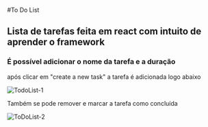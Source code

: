 #To Do List
<h2> Lista de tarefas feita em react com intuito de aprender o framework </h2>
<h3> É possível adicionar o nome da tarefa e a duração </h3>
<p>após clicar em "create a new task" a tarefa é adicionada logo abaixo</p>

![TodoList-1](https://github.com/Sofyaolvs/ToDo-List/assets/146602186/623d03d6-f581-4f11-8a57-5d380577cba0)
<p> Também se pode remover e marcar a tarefa como concluída</p>

![ToDoList-2](https://github.com/Sofyaolvs/ToDo-List/assets/146602186/b8bf049d-0424-49f3-8c40-beb5286adab4)

